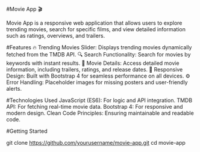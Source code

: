 #Movie App 🎬

Movie App is a responsive web application that allows users to explore trending movies, search for specific films, and view detailed information such as ratings, overviews, and trailers.

#Features
🔥 Trending Movies Slider: Displays trending movies dynamically fetched from the TMDB API.
🔍 Search Functionality: Search for movies by keywords with instant results.
📖 Movie Details: Access detailed movie information, including trailers, ratings, and release dates.
🎨 Responsive Design: Built with Bootstrap 4 for seamless performance on all devices.
⚙️ Error Handling: Placeholder images for missing posters and user-friendly alerts.

#Technologies Used
JavaScript (ES6): For logic and API integration.
TMDB API: For fetching real-time movie data.
Bootstrap 4: For responsive and modern design.
Clean Code Principles: Ensuring maintainable and readable code.

#Getting Started

git clone https://github.com/yourusername/movie-app.git
cd movie-app

